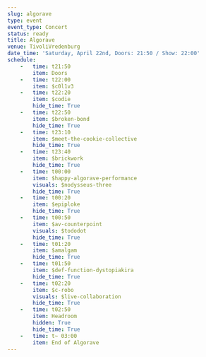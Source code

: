 ```yaml
---
slug: algorave
type: event
event_type: Concert
status: ready
title: Algorave
venue: TivoliVredenburg
date_time: 'Saturday, April 22nd, Doors: 21:50 / Show: 22:00'
schedule:
    -   time: t21:50
        item: Doors
    -   time: t22:00
        item: $c0l1v3
    -   time: t22:20
        item: $codie
        hide_time: True
    -   time: t22:50
        item: $broken-bond
        hide_time: True
    -   time: t23:10
        item: $meet-the-cookie-collective
        hide_time: True
    -   time: t23:40
        item: $brickwork
        hide_time: True
    -   time: t00:00
        item: $happy-algorave-performance
        visuals: $nodysseus-three
        hide_time: True
    -   time: t00:20
        item: $epiploke
        hide_time: True
    -   time: t00:50
        item: $av-counterpoint
        visuals: $tododot
        hide_time: True
    -   time: t01:20
        item: $amalgam
        hide_time: True
    -   time: t01:50
        item: $def-function-dystopiakira
        hide_time: True
    -   time: t02:20
        item: $c-robo
        visuals: $live-collaboration
        hide_time: True
    -   time: t02:50
        item: Headroom
        hidden: True
        hide_time: True
    -   time: t~ 03:00
        item: End of Algorave
---
```

